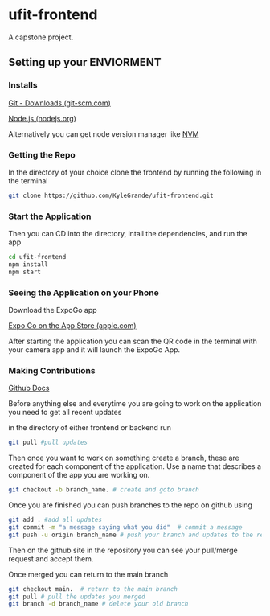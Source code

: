 # ufit-frontend
A capstone project.

## Setting up your ENVIORMENT

### Installs

[Git - Downloads (git-scm.com)](https://git-scm.com/downloads)

[Node.js (nodejs.org)](https://nodejs.org/en)

Alternatively you can get node version manager like [NVM](https://github.com/nvm-sh/nvm)

### Getting the Repo

In the directory of your choice clone the frontend by running the following in the terminal

```bash
git clone https://github.com/KyleGrande/ufit-frontend.git
```

### Start the Application

Then you can CD into the directory, intall the dependencies, and run the app

```bash
cd ufit-frontend 
npm install
npm start
```

### Seeing the Application on your Phone

Download the ExpoGo app

[Expo Go on the App Store (apple.com)](https://apps.apple.com/us/app/expo-go/id982107779)

After starting the application you can scan the QR code in the terminal with your camera app and it will launch the ExpoGo App.

### Making Contributions

[Github Docs](https://www.notion.so/Github-Docs-ff612891bbc34fdc9acef33bf75e3cba?pvs=21)

Before anything else and everytime you are going to work on the application you need to get all recent updates

in the directory of either frontend or backend run

```bash
git pull #pull updates
```

Then once you want to work on something create a branch, these are created for each component of the application. Use a name that describes a component of the app you are working on.

```bash
git checkout -b branch_name. # create and goto branch
```

Once you are finished you can push branches to the repo on github using

```bash
git add . #add all updates
git commit -m "a message saying what you did"  # commit a message
git push -u origin branch_name # push your branch and updates to the repo
```

Then on the github site in the repository you can see your pull/merge request and accept them.

Once merged you can return to the main branch

```bash
git checkout main.  # return to the main branch
git pull # pull the updates you merged
git branch -d branch_name # delete your old branch
```

